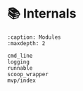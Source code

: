# 📚 Internals

```{toctree}
:caption: Modules
:maxdepth: 2

cmd_line
logging
runnable
scoop_wrapper
mvp/index
```
